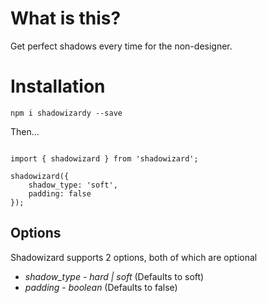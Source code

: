# What is this?

Get perfect shadows every time for the non-designer.

# Installation

`npm i shadowizardy --save`

Then...
```

import { shadowizard } from 'shadowizard';

shadowizard({
    shadow_type: 'soft',
    padding: false
});
```

## Options

Shadowizard supports 2 options, both of which are optional

* *shadow_type* - _hard | soft_ (Defaults to soft)
* *padding* - _boolean_ (Defaults to false)